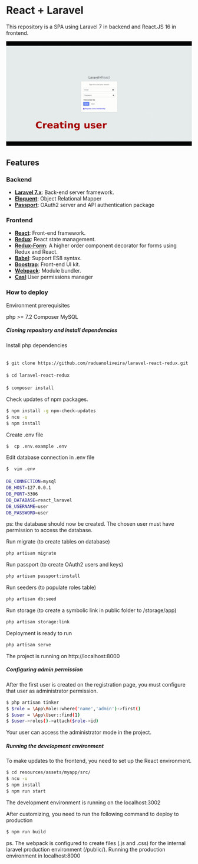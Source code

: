 
# React + Laravel

This repository is a SPA using Laravel 7 in backend and React.JS 16 in frontend.

![](project_react_laravel.gif)


## Features

### Backend
-   **[Laravel 7.x](https://laravel.com/docs/7.x/installation)**: Back-end server framework.
-   **[Eloquent](https://laravel.com/docs/7.x/eloquent)**: Object Relational Mapper
-   **[Passport](https://laravel.com/docs/7.x/passport)**: OAuth2 server and API authentication package

### Frontend

-   **[React](https://pt-br.reactjs.org/)**: Front-end framework.
-   **[Redux](https://redux.js.org/introduction/getting-started)**: React state management.
-   **[Redux-Form](https://redux-form.com/8.3.0/)**: A higher order component decorator for forms using Redux and React.
-   **[Babel](https://babeljs.io/)**: Support ES8 syntax.
-   **[Boostrap](https://getbootstrap.com/)**: Front-end UI kit.
-   **[Webpack](https://webpack.js.org/)**: Module bundler.
-   **[Casl](https://github.com/stalniy/casl)**:User permissions manager


### How to deploy

Environment prerequisites

php >= 7.2
Composer
MySQL

##### Cloning repository and install dependencies

Install php dependencies

```sh

$ git clone https://github.com/raduanoliveira/laravel-react-redux.git

$ cd laravel-react-redux

$ composer install
```

Check updates of npm packages.

```sh
$ npm install -g npm-check-updates
$ ncu -u
$ npm install
```

Create .env file
```sh
$  cp .env.example .env
```
Edit database connection in .env file

```sh
$  vim .env

DB_CONNECTION=mysql
DB_HOST=127.0.0.1
DB_PORT=3306
DB_DATABASE=react_laravel
DB_USERNAME=user
DB_PASSWORD=user
```
ps: the database should now be created. The chosen user must have permission to access the database.

Run migrate (to create tables on database)
```sh
php artisan migrate
```

Run passport (to create OAuth2 users and keys)

```sh
php artisan passport:install
```
Run seeders (to populate roles table)
```sh
php artisan db:seed
```

Run storage (to create a symbolic link in public folder to /storage/app)

```sh
php artisan storage:link
```

Deployment is ready to run

```sh
php artisan serve
```

The project is running on http://localhost:8000

##### Configuring admin permission

After the first user is created on the registration page, you must configure that user as administrator permission.

```sh
$ php artisan tinker
$ $role = \App\Role::where('name','admin')->first()
$ $user = \App\User::find(1)
$ $user->roles()->attach($role->id)
```
Your user can access the administrator mode in the project.

##### Running the development environment

To make updates to the frontend, you need to set up the React environment.

```sh
$ cd resources/assets/myapp/src/
$ ncu -u
$ npm install
$ npm run start
```

The development environment is running on the localhost:3002

After customizing, you need to run the following command to deploy to production

```sh
$ npm run build
```

ps. The webpack is configured to create files (.js and .css) for the internal laravel production environment (/public/). Running the production environment in localhost:8000

